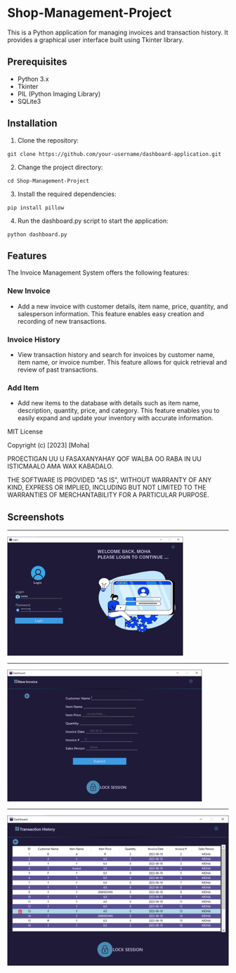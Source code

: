 # Shop-Management-Project

This is a Python application for managing invoices and transaction history. It provides a graphical user interface built using Tkinter library.

## Prerequisites

- Python 3.x
- Tkinter
- PIL (Python Imaging Library)
- SQLite3

## Installation

1. Clone the repository:

```shell
git clone https://github.com/your-username/dashboard-application.git
```
2. Change the project directory:

```shell
cd Shop-Management-Project
```
3. Install the required dependencies:

```shell
pip install pillow
```
4. Run the dashboard.py script to start the application:

```shell
python dashboard.py
```

## Features

The Invoice Management System offers the following features:

### New Invoice
- Add a new invoice with customer details, item name, price, quantity, and salesperson information. This feature enables easy creation and recording of new transactions.

### Invoice History
- View transaction history and search for invoices by customer name, item name, or invoice number. This feature allows for quick retrieval and review of past transactions.

### Add Item
- Add new items to the database with details such as item name, description, quantity, price, and category. This feature enables you to easily expand and update your inventory with accurate information.

MIT License

Copyright (c) [2023] [Moha]

PROECTIGAN UU U FASAXANYAHAY QOF WALBA OO RABA IN UU ISTICMAALO AMA WAX KABADALO.

THE SOFTWARE IS PROVIDED "AS IS", WITHOUT WARRANTY OF ANY KIND, EXPRESS OR IMPLIED, INCLUDING BUT NOT LIMITED TO THE WARRANTIES OF MERCHANTABILITY FOR A PARTICULAR PURPOSE.





## Screenshots

---

<img src="screenshots/screenshot7.png" alt="Screenshot 1" width="400">

---

<img src="/screenshots/screenshot4.png" alt="Screenshot 2" height="300">

---

<img src="/screenshots/screenshot3.png" alt="Screenshot 3" width="600">
